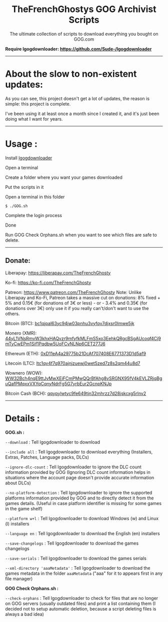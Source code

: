 <h1 align="center">TheFrenchGhostys GOG Archivist Scripts</h1>

<p align="center">The ultimate collection of scripts to download everything you bought on GOG.com</p>

**Require lgogdownloader: https://github.com/Sude-/lgogdownloader**

---

# About the slow to non-existent updates:

As you can see, this project doesn't get a lot of updates, the reason is simple: this project is complete.

I've been using it at least once a month since I created it, and it's just been doing what I want for years. 

---

# Usage :

Install [lgogdownloader](https://github.com/Sude-/lgogdownloader)

Open a terminal

Create a folder where you want your games downloaded

Put the scripts in it

Open a terminal in this folder

`$ ./GOG.sh`

Complete the login process

Done


Run GOG Check Orphans.sh when you want to see which files are safe to delete.

---

## Donate:

Liberapay: https://liberapay.com/TheFrenchGhosty

Ko-fi: https://ko-fi.com/TheFrenchGhosty

Patreon: https://www.patreon.com/TheFrenchGhosty
Note: Unlike Liberapay and Ko-Fi, Patreon takes a massive cut on donations: 8% fixed + 5% and 0.15€ (for donations of 3€ or less) - or - 3.4% and 0.35€ (for donations over 3€) only use it if you really can't/don't want to use the others.

Bitcoin (BTC): [bc1qjpal63yc94jw03pnhu3vyfqv7djxsr0lmwe5jk](bitcoin:bc1qjpal63yc94jw03pnhu3vyfqv7djxsr0lmwe5jk)

Monero (XMR): [44yL1VNsRmvW3khxHAQvzr9mfyfkMLFmS5xo3EehkQRgcBSgAUcoqf4Cj9mTyCwEPm1Sif1Pqdbw5UoFCvNLNp6CET277J6](monero:44yL1VNsRmvW3khxHAQvzr9mfyfkMLFmS5xo3EehkQRgcBSgAUcoqf4Cj9mTyCwEPm1Sif1Pqdbw5UoFCvNLNp6CET277J6)

Ethereum (ETH): [0xD11eA4a29775b21DcAf707408E6771373D1d5af9](ethereum:0xD11eA4a29775b21DcAf707408E6771373D1d5af9)

Litecoin (LTC): [ltc1qv4f7q970ajnjzuewj0wet5zed7z8s2qm44u8d7](litecoin:ltc1qv4f7q970ajnjzuewj0wet5zed7z8s2qm44u8d7)

Wownero (WOW): [WW32Bch4nqE9ttJvMwXEiFCmPMwQQrBfAhg8vSRGNX95fV4kEVLZRjqBguQafPMqxxVXYqCqnyNdrFg5G7yrbEur2GcnpKNJp](wownero:WW32Bch4nqE9ttJvMwXEiFCmPMwQQrBfAhg8vSRGNX95fV4kEVLZRjqBguQafPMqxxVXYqCqnyNdrFg5G7yrbEur2GcnpKNJp)

Bitcoin Cash (BCH): [qqypylwtyc9fe649tjn32mhrzz7d28jskcxg5rlnv2](bitcoincash:qqypylwtyc9fe649tjn32mhrzz7d28jskcxg5rlnv2)

---

# Details : 

**GOG.sh :**

`--download` : Tell lgogdownloader to download

`--include all` : Tell lgogdownloader to download everything (Installers, Extras, Patches, Language packs, DLCs)

`--ignore-dlc-count` : Tell lgogdownloader to ignore the DLC count information provided by GOG (Ignoring DLC count information helps in situations where the account page doesn't provide accurate information about DLCs)

`--no-platform-detection` : Tell lgogdownloader to ignore the supported platforms information provided by GOG and to directly detect it from the games details. (Useful in case platform identifier is missing for some games in the game shelf)

`--platform w+l` : Tell lgogdownloader to download Windows (w) and Linux (l) installers

`--language en` : Tell lgogdownloader to download the English (en) installers

`--save-changelogs` : Tell lgogdownloader to download the games changelogs

`--save-serials` : Tell lgogdownloader to download the games serials

`--xml-directory 'aaaMetadata'` : Tell lgogdownloader to download the games metadata in the folder `aaaMetadata` ("aaa" for it to appears first in any file manager)



**GOG Check Orphans.sh :**

`--check-orphans` : Tell lgogdownloader to check for files that are no longer on GOG servers (usually outdated files) and print a list containing them (I decided not to setup automatic deletion, because a script deleting files is always a bad idea)
